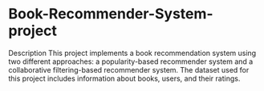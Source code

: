# Book-Recommender-System-project
Description This project implements a book recommendation system using two different approaches: a popularity-based recommender system and a collaborative filtering-based recommender system. The dataset used for this project includes information about books, users, and their ratings.

